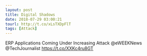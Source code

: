 ```yaml
---
layout: post
title: Digital Shadows
date: 2018-07-29 03:00:21
tourl: http://t.co/xLsTXDpFlT
tags: [Attack]
---
```

ERP Applications Coming Under Increasing Attack @eWEEKNews @TechJournalist https://t.co/XXKc4ru8GT
